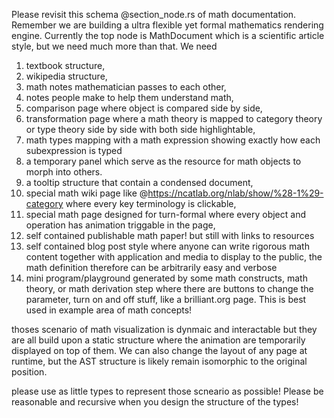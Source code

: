 Please revisit this schema @section_node.rs  of math documentation. Remember we are building a ultra flexible yet formal mathematics rendering engine. Currently the top node is MathDocument which is a scientific article style, but we need much more than that. We need 
1. textbook structure, 
2. wikipedia structure, 
3. math notes mathematician passes to each other, 
4. notes people make to help them understand math, 
5. comparison page where object is compared side by side, 
6. transformation page where a math theory is mapped to category theory or type theory side by side with both side highlightable, 
7. math types mapping with a math expression showing exactly how each subexpression is typed
8. a temporary panel which serve as the resource for math objects to morph into others.
9. a tooltip structure that contain a condensed document, 
10. special math wiki page like @https://ncatlab.org/nlab/show/%28-1%29-category  where every key terminology is clickable, 
11. special math page designed for turn-formal where every object and operation has animation triggable in the page,
12. self contained publishable math paper! but still with links to resources
13. self contained blog post style where anyone can write rigorous math content together with application and media to display to the public, the math definition therefore can be arbitrarily easy and verbose
14. mini program/playground generated by some math constructs, math theory, or math derivation step where there are buttons to change the parameter, turn on and off stuff, like a brilliant.org page. This is best used in example area of math concepts!

thoses scenario of math visualization is dynmaic and interactable but they are all build upon a static structure where the animation are temporarily displayed on top of them. We can also change the layout of any page at runtime, but the AST structure is likely remain isomorphic to the original position.

please use as little types to represent those scneario as possible! Please be reasonable and recursive when you design the structure of the types!